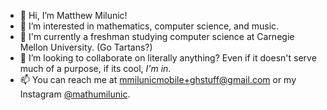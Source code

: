 - 👋 Hi, I’m Matthew Milunic!
- 👀 I’m interested in mathematics, computer science, and music. 
- 🌱 I'm currently a freshman studying computer science at Carnegie Mellon University. (Go Tartans?)
- 💞️ I’m looking to collaborate on literally anything? Even if it doesn't serve much of a purpose, if its cool, *I'm in*.
- 📫 You can reach me at [mmilunicmobile+ghstuff@gmail.com](mmilunicmobile+ghstuff@gmail.com) or my Instagram [@mathumilunic](https://www.instagram.com/mathumilunic).

<!---
mmilunicmobile/mmilunicmobile is a ✨ special ✨ repository because its `README.md` (this file) appears on your GitHub profile.
You can click the Preview link to take a look at your changes.
--->
